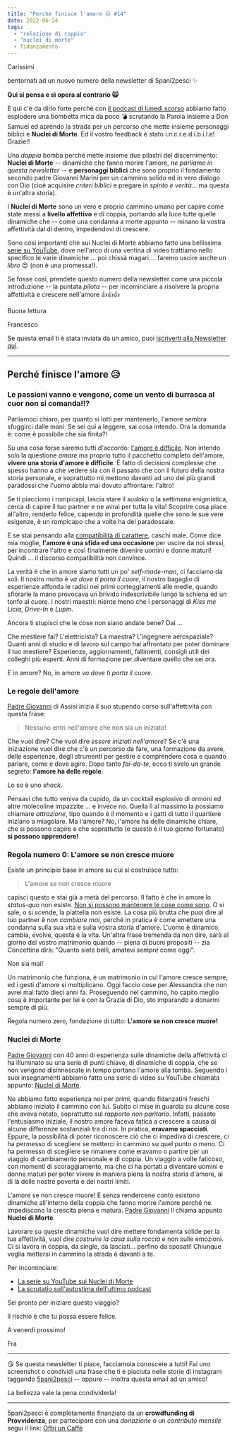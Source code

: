 ```yaml
---
title: "Perché finisce l'amore 😥 #14"
date: 2022-06-24
tags: 
  - "relazione di coppia"
  - "nuclei di morte"
  - fidanzamento
---
```

Carissimi

bentornati ad un nuovo numero della newsletter di 5pani2pesci ✨ 

**Qui si pensa e si opera al contrario 🙀**

E qui c'è da dirlo forte perché con [il podcast di lunedì scorso](https://5p2p.buzzsprout.com/1674844/10813419-scrutare-la-scrittura-per-capire-cosa-dice-dio-sull-autostima-mefiboseth-il-cane-morto-e-come-superare-questo-nucleo-di-morte) abbiamo fatto esplodere una bombetta mica da poco 💣 scrutando la Parola insieme a Don Samuel ed aprendo la strada per un percorso che mette insieme personaggi biblici e **Nuclei di Morte**. Ed il vostro feedback è stato i.n.c.r.e.d.i.b.i.l.e! Grazie!!

Una _doppia_ bomba perché mette insieme due pilastri del discernimento: **Nuclei di Morte** -- dinamiche che fanno morire l'amore, *ne parliamo in questa newsletter* -- e **personaggi biblici** che sono proprio il fondamento secondo padre Giovanni Marini per un cammino solido ed in vero dialogo con Dio (cioè acquisire *criteri biblici* e pregare in *spirito e verità*... ma questa è un'altra storia).

I **Nuclei di Morte** sono un vero e proprio cammino umano per capire come state messi a **livello affettivo** e di coppia, portando alla luce tutte quelle dinamiche che  -- come una condanna a morte appunto -- minano la vostra affettività dal di dentro, impedendovi di crescere. 

Sono così importanti che sui Nuclei di Morte abbiamo fatto una bellissima [serie su YouTube](https://www.youtube.com/watch?v=u59tO73vYbE&list=PLeN1Oviv2DpmP2bpuAeqLY7ioiDLMzvvK), dove nell'arco di una ventina di video trattiamo nello specifico le varie dinamiche ... poi chissà magari ... faremo uscire anche un _libro_ 😍 (non è una promessa!).

Se fosse così, prendete questo numero della newsletter come una piccola introduzione -- la puntata _pilota_ -- per incominciare a risolvere la propria affettività e crescere nell'amore 👍👍👍

Buona lettura
 
Francesco

Se questa email ti è stata inviata da un amico, puoi [iscriverti  alla Newsletter qui](https://5p2p.it).

---

## Perché finisce l'amore 😥
### Le passioni vanno e vengono, come un vento di burrasca al cuor non si comanda!!?

Parliamoci chiaro, per quanto si lotti per mantenerlo, l'amore sembra sfuggirci dalle mani. Se sei qui a leggere, sai cosa intendo. Ora la domanda è: come è possibile che sia finita?!

Su una cosa forse saremo tutti d'accordo: [l'amore è difficile](http://5p2p.it/2015/01/27/stare-insieme-e-difficile.html). Non intendo solo la questione _amare_ ma proprio tutto il pacchetto completo dell'amore, **vivere una storia d'amore è difficile**. È fatto di decisioni complesse che spesso hanno a che vedere sia con il passato che con il futuro della nostra storia personale, e soprattutto mi mettono davanti ad uno dei più grandi paradossi che l'uomo abbia mai dovuto affrontare: l'altro!

Se ti piacciono i rompicapi, lascia stare il *sudoku* o la settimana enigmistica, cerca di capire il tuo partner e ne avrai per tutta la vita! Scoprire cosa piace all'altro, renderlo felice, capendo in profondità quelle che sono le sue vere esigenze, è un rompicapo che a volte ha del paradossale.

E se stai pensando alla [compatibilità di carattere](http://5p2p.it/per-incompatibilita-di-carattere), caschi male. Come dice mia moglie, **l'amore è una sfida ed una occasione** per uscire da noi stessi, per incontrare l'altro e così finalmente divenire uomini e donne maturi! Quindi ... il discorso compatibilità non convince.

La verità è che in amore siamo tutti un po' _self-made-man_, ci facciamo da soli. Il nostro motto è _va dove ti porta il cuore_, il nostro bagaglio di esperienze affonda le radici nei primi corteggiamenti alle medie, quando sfiorarle la mano provocava un brivido indescrivibile lungo la schiena ed un tonfo al cuore. I nostri maestri: niente meno che i personaggi di *Kiss me Licia*, *Drive-In* e *Lupin*.

Ancora ti stupisci che le cose non siano andate bene? Dai ...

Che mestiere fai? L'elettricista? La maestra? L'ingegnere aerospaziale? Quanti anni di studio e di lavoro sul campo hai affrontato per poter dominare il tuo mestiere? Esperienze, aggiornamenti, fallimenti, consigli utili dei colleghi più esperti. Anni di formazione per diventare quello che sei ora.

E in amore? No, in amore _va dove ti porta il cuore_.

### Le regole dell'amore

[Padre Giovanni](https://www.amazon.it/gp/product/8827005781/ref=as_li_ss_tl?ie=UTF8&camp=3370&creative=24114&creativeASIN=8827005781&linkCode=as2&tag=5pani2pesci-21) di Assisi inizia il suo stupendo corso sull'affettività con questa frase:

> Nessuno entri nell'amore che non sia un iniziato!

Che vuol dire? Che vuol dire _essere iniziati nell'amore_? Se c'è una iniziazione vuol dire che c'è un percorso da fare, una formazione da avere, delle esperienze, degli strumenti per gestire e comprendere cosa e quando parlare, come e dove agire. Dopo tanto _fai-da-te_, ecco ti svelo un grande segreto: **l'amore ha delle regole**.

Lo so è uno _shock_.

Pensavi che tutto veniva da cupido, da un cocktail esplosivo di ormoni ed altre molecoline impazzite ... e invece no. Quella lì al massimo la possiamo chiamare _attrazione_, tipo quando è _il_ momento e i gatti di tutto il quartiere iniziano a miagolare. Ma l'amore? No, l'amore ha delle dinamiche chiare, che si possono capire e che soprattutto (e questo è il tuo giorno fortunato) **si possono apprendere!**

### Regola numero 0: L'amore se non cresce muore

Esiste un principio base in amore su cui si costruisce tutto:

> L'amore se non cresce muore

capisci questo e stai già a metà del percorso. Il fatto è che in amore lo _status-quo_ non esiste. [Non si possono mantenere le cose come sono](http://5p2p.it/che-coppia-sei). O si sale, o si scende, la piattella non esiste. La cosa più brutta che puoi dire al tuo partner è _non cambiare mai_, perché in pratica è come emettere una condanna sulla sua vita e sulla vostra storia d'amore. L'uomo è dinamico, cambia, evolve, questa è la vita. Un'altra frase tremenda da non dire, sarà al giorno del vostro matrimonio quando -- piena di buoni propositi -- zia Concettina dirà: "Quanto siete belli, amatevi _sempre_ come oggi".

Non sia mai!

Un matrimonio che funziona, è un matrimonio in cui l'amore cresce sempre, ed i gesti d'amore si moltiplicano. Oggi faccio cose per Alessandra che non avrei mai fatto dieci anni fa. Proseguendo nel cammino, ho capito meglio cosa è importante per lei e con la Grazia di Dio, sto imparando a donarmi sempre di più.

Regola numero zero, fondazione di tutto: **L'amore se non cresce muore!**

### Nuclei di Morte

[Padre Giovanni](https://www.amazon.it/gp/product/8827005781/ref=as_li_ss_tl?ie=UTF8&camp=3370&creative=24114&creativeASIN=8827005781&linkCode=as2&tag=5pani2pesci-21) con 40 anni di esperienza sulle dinamiche della affettività ci ha illuminato su una serie di punti chiave, di dinamiche di coppia, che se non vengono disinnescate in tempo portano l'amore alla tomba. Seguendo i suoi insegnamenti abbiamo fatto una serie di video su YouTube chiamata appunto: [Nuclei di Morte](https://www.youtube.com/watch?v=u59tO73vYbE&list=PLeN1Oviv2DpmP2bpuAeqLY7ioiDLMzvvK).

Ne abbiamo fatto esperienza noi per primi, quando fidanzatini freschi abbiamo iniziato il cammino con lui. Subito ci mise in guardia su alcune cose che aveva notato, soprattutto sul _rapporto non paritario_. Infatti, passato l'entusiasmo iniziale, il nostro amore faceva fatica a crescere a causa di alcune differenze sostanziali tra di noi. In pratica, **eravamo spacciati**. Eppure, la possibilità di poter riconoscere ciò che ci impediva di crescere, ci ha permesso di scegliere se metterci in cammino su quel punto o meno. Ci ha permesso di scegliere se rimanere come eravamo o partire per un viaggio di cambiamento personale e di coppia. Un viaggio a volte faticoso, con momenti di scoraggiamento, ma che ci ha portati a diventare uomini e donne maturi per poter vivere in maniera piena la nostra storia d'amore, al di là delle nostre povertà e dei nostri limiti.

L'amore se non cresce muore! E senza rendercene conto esistono dinamiche all'interno della coppia che fanno morire l'amore perché ne impediscono la crescita piena e matura. [Padre Giovanni](https://www.amazon.it/gp/product/8827005781/ref=as_li_ss_tl?ie=UTF8&camp=3370&creative=24114&creativeASIN=8827005781&linkCode=as2&tag=5pani2pesci-21) li chiama appunto **Nuclei di Morte**.

Lavorare su queste dinamiche vuol dire mettere fondamenta solide per la tua affettività, vuol dire *costruire la casa sulla roccia* e non sulle emozioni. Ci si lavora in coppia, da single, da lasciati... perfino da sposati! Chiunque voglia mettersi in cammino la strada è davanti a te. 

Per incominciare:

- [La serie su YouTube sui Nuclei di Morte](https://www.youtube.com/watch?v=u59tO73vYbE&list=PLeN1Oviv2DpmP2bpuAeqLY7ioiDLMzvvK)
- [La scrutatio sull'autostima dell'ultimo podcast](https://5p2p.buzzsprout.com/1674844/10813419-scrutare-la-scrittura-per-capire-cosa-dice-dio-sull-autostima-mefiboseth-il-cane-morto-e-come-superare-questo-nucleo-di-morte)

Sei pronto per iniziare questo viaggio?

Il rischio è che tu possa essere felice.

A venerdì prossimo!

Fra

---

😘 Se questa newsletter ti piace, facciamola conoscere a tutti! Fai uno screenshot o condividi una frase che ti è piaciuta nelle storie di instagram taggando [5pani2pesci](https://www.instagram.com/5pani2pesci/) -- oppure -- inoltra questa email ad  un amico! 

La bellezza vale la pena condividerla!

---

5pani2pesci è completamente finanziato da un **crowdfunding di Provvidenza**, per partecipare con una *donazione* o un *contributo mensile* segui il link: [Offri un Caffè](https://bit.ly/offri-un-caffe)

